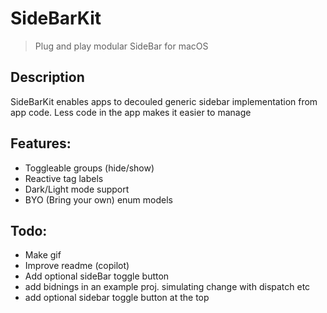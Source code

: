 # SideBarKit

> Plug and play modular SideBar for macOS

## Description
SideBarKit enables apps to decouled generic sidebar implementation from app code. Less code in the app makes it easier to manage

## Features:
- Toggleable groups (hide/show)
- Reactive tag labels
- Dark/Light mode support
- BYO (Bring your own) enum models

## Todo:
- Make gif
- Improve readme (copilot)
- Add optional sideBar toggle button
- add bidnings in an example proj. simulating change with dispatch etc
- add optional sidebar toggle button at the top
